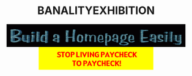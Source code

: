 <div align="center">
<h1>BANALITYEXHIBITION</h1>
</div>
<div align="center">
<img src="https://raw.githubusercontent.com/banalityexhibition/banalityexhibition/main/img/homepage.gif" alt="it's easy" align="center">
</div>

<div align="center">
<img src="https://raw.githubusercontent.com/banalityexhibition/banalityexhibition/main/img/make_money.gif" alt="it's easy" align="center">
</div>
<!--
**banalityexhibition/banalityexhibition** is a ✨ _special_ ✨ repository because its `README.md` (this file) appears on your GitHub profile.


